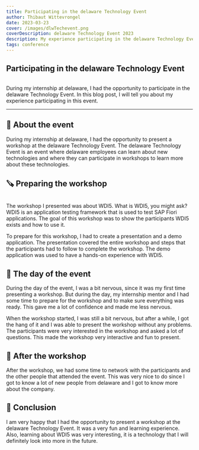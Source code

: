 ```yaml
---
title: Participating in the delaware Technology Event
author: Thibaut Wittevrongel
date: 2023-03-23
cover: /images/dlwTechevent.png
coverDescription: delaware Technology Event 2023
description: My experience participating in the delaware Technology Event 2023.
tags: conference
---
```


<script>
    import Image from '$lib/components/Image.svelte';
</script>

## Participating in the delaware Technology Event

<Image imgUrl="/images/dlwTechevent.png" altText="delaware Technology Event 2023" size="large" />

During my internship at delaware, I had the opportunity to participate in the delaware Technology Event. In this blog post, I will tell you about my experience participating in this event.

<hr />

## 📝 About the event

During my internship at delaware, I had the opportunity to present a workshop at the delaware Technology Event. The delaware Technology Event is an event where delaware employees can learn about new technologies and where they can participate in workshops to learn more about these technologies.

## 🪚 Preparing the workshop

<Image imgUrl="/images/WDi5.jpeg" altText="The WDI5 mascot" size="small"/>

The workshop I presented was about WDI5. What is WDI5, you might ask? WDI5 is an application testing framework that is used to test SAP Fiori applications. The goal of this workshop was to show the participants WDI5 exists and how to use it.

To prepare for this workshop, I had to create a presentation and a demo application. The presentation covered the entire workshop and steps that the participants had to follow to complete the workshop. The demo application was used to have a hands-on experience with WDI5.

## 🤩 The day of the event

During the day of the event, I was a bit nervous, since it was my first time presenting a workshop. But during the day, my internship mentor and I had some time to prepare for the workshop and to make sure everything was ready. This gave me a lot of confidence and made me less nervous.

When the workshop started, I was still a bit nervous, but after a while, I got the hang of it and I was able to present the workshop without any problems. The participants were very interested in the workshop and asked a lot of questions. This made the workshop very interactive and fun to present.

## 🍺 After the workshop

After the workshop, we had some time to network with the participants and the other people that attended the event. This was very nice to do since I got to know a lot of new people from delaware and I got to know more about the company.

## 🤔 Conclusion

I am very happy that I had the opportunity to present a workshop at the delaware Technology Event. It was a very fun and learning experience. Also, learning about WDI5 was very interesting, it is a technology that I will definitely look into more in the future.